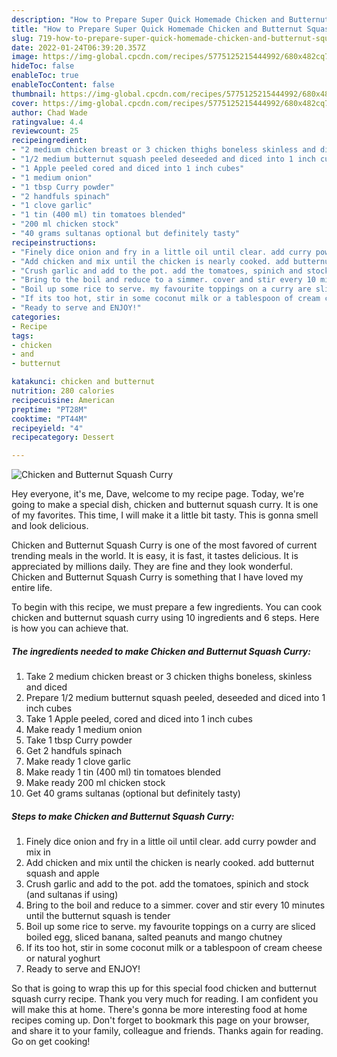 ```yaml
---
description: "How to Prepare Super Quick Homemade Chicken and Butternut Squash Curry"
title: "How to Prepare Super Quick Homemade Chicken and Butternut Squash Curry"
slug: 719-how-to-prepare-super-quick-homemade-chicken-and-butternut-squash-curry
date: 2022-01-24T06:39:20.357Z
image: https://img-global.cpcdn.com/recipes/5775125215444992/680x482cq70/chicken-and-butternut-squash-curry-recipe-main-photo.jpg
hideToc: false
enableToc: true
enableTocContent: false
thumbnail: https://img-global.cpcdn.com/recipes/5775125215444992/680x482cq70/chicken-and-butternut-squash-curry-recipe-main-photo.jpg
cover: https://img-global.cpcdn.com/recipes/5775125215444992/680x482cq70/chicken-and-butternut-squash-curry-recipe-main-photo.jpg
author: Chad Wade
ratingvalue: 4.4
reviewcount: 25
recipeingredient:
- "2 medium chicken breast or 3 chicken thighs boneless skinless and diced"
- "1/2 medium butternut squash peeled deseeded and diced into 1 inch cubes"
- "1 Apple peeled cored and diced into 1 inch cubes"
- "1 medium onion"
- "1 tbsp Curry powder"
- "2 handfuls spinach"
- "1 clove garlic"
- "1 tin (400 ml) tin tomatoes blended"
- "200 ml chicken stock"
- "40 grams sultanas optional but definitely tasty"
recipeinstructions:
- "Finely dice onion and fry in a little oil until clear. add curry powder and mix in"
- "Add chicken and mix until the chicken is nearly cooked. add butternut squash and apple"
- "Crush garlic and add to the pot. add the tomatoes, spinich and stock (and sultanas if using)"
- "Bring to the boil and reduce to a simmer. cover and stir every 10 minutes until the butternut squash is tender"
- "Boil up some rice to serve. my favourite toppings on a curry are sliced boiled egg, sliced banana, salted peanuts and mango chutney"
- "If its too hot, stir in some coconut milk or a tablespoon of cream cheese or natural yoghurt"
- "Ready to serve and ENJOY!"
categories:
- Recipe
tags:
- chicken
- and
- butternut

katakunci: chicken and butternut 
nutrition: 280 calories
recipecuisine: American
preptime: "PT28M"
cooktime: "PT44M"
recipeyield: "4"
recipecategory: Dessert

---
```



![Chicken and Butternut Squash Curry](https://img-global.cpcdn.com/recipes/5775125215444992/680x482cq70/chicken-and-butternut-squash-curry-recipe-main-photo.jpg)

Hey everyone, it's me, Dave, welcome to my recipe page. Today, we're going to make a special dish, chicken and butternut squash curry. It is one of my favorites. This time, I will make it a little bit tasty. This is gonna smell and look delicious.



Chicken and Butternut Squash Curry is one of the most favored of current trending meals in the world. It is easy, it is fast, it tastes delicious. It is appreciated by millions daily. They are fine and they look wonderful. Chicken and Butternut Squash Curry is something that I have loved my entire life.


To begin with this recipe, we must prepare a few ingredients. You can cook chicken and butternut squash curry using 10 ingredients and 6 steps. Here is how you can achieve that.

<!--inarticleads1-->

##### The ingredients needed to make Chicken and Butternut Squash Curry:

1. Take 2 medium chicken breast or 3 chicken thighs boneless, skinless and diced
1. Prepare 1/2 medium butternut squash peeled, deseeded and diced into 1 inch cubes
1. Take 1 Apple peeled, cored and diced into 1 inch cubes
1. Make ready 1 medium onion
1. Take 1 tbsp Curry powder
1. Get 2 handfuls spinach
1. Make ready 1 clove garlic
1. Make ready 1 tin (400 ml) tin tomatoes blended
1. Make ready 200 ml chicken stock
1. Get 40 grams sultanas (optional but definitely tasty)




<!--inarticleads2-->

##### Steps to make Chicken and Butternut Squash Curry:

1. Finely dice onion and fry in a little oil until clear. add curry powder and mix in
1. Add chicken and mix until the chicken is nearly cooked. add butternut squash and apple
1. Crush garlic and add to the pot. add the tomatoes, spinich and stock (and sultanas if using)
1. Bring to the boil and reduce to a simmer. cover and stir every 10 minutes until the butternut squash is tender
1. Boil up some rice to serve. my favourite toppings on a curry are sliced boiled egg, sliced banana, salted peanuts and mango chutney
1. If its too hot, stir in some coconut milk or a tablespoon of cream cheese or natural yoghurt
1. Ready to serve and ENJOY!



So that is going to wrap this up for this special food chicken and butternut squash curry recipe. Thank you very much for reading. I am confident you will make this at home. There's gonna be more interesting food at home recipes coming up. Don't forget to bookmark this page on your browser, and share it to your family, colleague and friends. Thanks again for reading. Go on get cooking!
